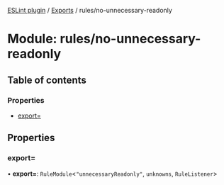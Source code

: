 [ESLint plugin](../index.md) / [Exports](../modules.md) / rules/no-unnecessary-readonly

# Module: rules/no-unnecessary-readonly

## Table of contents

### Properties

- [export&#x3D;](rules_no_unnecessary_readonly.md#export&#x3D;)

## Properties

### export&#x3D;

• **export=**: `RuleModule`<``"unnecessaryReadonly"``, `unknowns`, `RuleListener`\>
